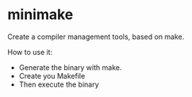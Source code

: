 # minimake
Create a compiler management tools, based on make.

How to use it:
- Generate the binary with make.
- Create you Makefile
- Then execute the binary
